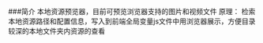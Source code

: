 ###简介
    本地资源预览器，目前可预览浏览器支持的图片和视频文件
    原理：
        检索本地资源路径和配置信息，写入到前端全局变量js文件中用浏览器展示，方便目录较深的本地文件夹内资源的查看
